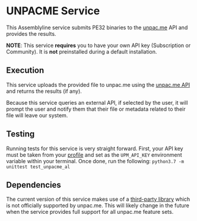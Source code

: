 # UNPACME Service

This Assemblyline service submits PE32 binaries to the [unpac.me](unpac.me) API and provides the results.

**NOTE**: This service **requires** you to have your own API key (Subscription or Community). It is **not** preinstalled during a default installation.

## Execution

This service uploads the provided file to unpac.me using the [unpac.me API](https://api.unpac.me/) and returns the results (if any).

Because this service queries an external API, if selected by the user, it will prompt the user and notify them that their file or metadata related to their file will leave our system.

## Testing

Running tests for this service is very straight forward. First, your API key must be taken from your [profile](https://www.unpac.me/account#/) and set as the `UPM_API_KEY` environment variable within your terminal. Once done, run the following: `python3.7 -m unittest test_unpacme_al`

## Dependencies

The current version of this service makes use of a [third-party library](https://github.com/R3MRUM/unpacme/blob/master/unpacme.py) which is not officially supported by unpac.me. This will likely change in the future when the service provides full support for all unpac.me feature sets.
